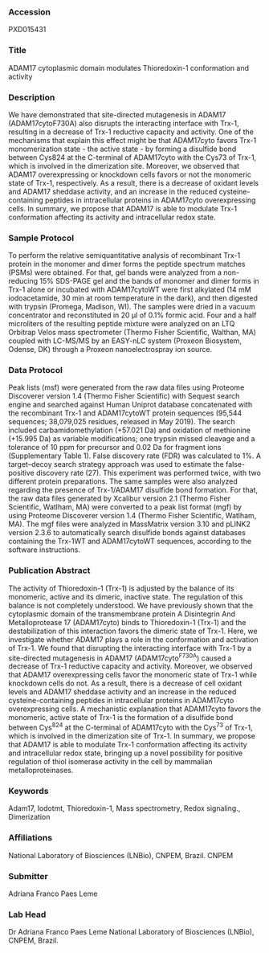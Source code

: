 ### Accession
PXD015431

### Title
ADAM17 cytoplasmic domain modulates Thioredoxin-1 conformation and activity

### Description
We have demonstrated that site-directed mutagenesis in ADAM17 (ADAM17cytoF730A) also disrupts the interacting interface with Trx-1, resulting in a decrease of Trx-1 reductive capacity and activity. One of the mechanisms that explain this effect might be that ADAM17cyto favors Trx-1 monomerization state - the active state - by forming a disulfide bond between Cys824 at the C-terminal of ADAM17cyto with the Cys73 of Trx-1, which is involved in the dimerization site. Moreover, we observed that ADAM17 overexpressing or knockdown cells favors or not the monomeric state of Trx-1, respectively. As a result, there is a decrease of oxidant levels and ADAM17 sheddase activity, and an increase in the reduced cysteine-containing peptides in intracellular proteins in ADAM17cyto overexpressing cells. In summary, we propose that ADAM17 is able to modulate Trx-1 conformation affecting its activity and intracellular redox state.

### Sample Protocol
To perform the relative semiquantitative analysis of recombinant Trx-1 protein in the monomer and dimer forms the peptide spectrum matches (PSMs) were obtained. For that, gel bands were analyzed from a non-reducing 15% SDS-PAGE gel and the bands of monomer and dimer forms in Trx-1 alone or incubated with ADAM17cytoWT were first alkylated (14 mM iodoacetamide, 30 min at room temperature in the dark), and then digested with trypsin (Promega, Madison, WI). The samples were dried in a vacuum concentrator and reconstituted in 20 µl of 0.1% formic acid. Four and a half microliters of the resulting peptide mixture were analyzed on an LTQ Orbitrap Velos mass spectrometer (Thermo Fisher Scientific, Walthan, MA) coupled with LC-MS/MS by an EASY-nLC system (Proxeon Biosystem, Odense, DK) through a Proxeon nanoelectrospray ion source.

### Data Protocol
Peak lists (msf) were generated from the raw data files using Proteome Discoverer version 1.4 (Thermo Fisher Scientific) with Sequest search engine and searched against Human Uniprot database concatenated with the recombinant Trx-1 and ADAM17cytoWT protein sequences (95,544 sequences; 38,079,025 residues, released in May 2019). The search included carbamidomethylation (+57.021 Da) and oxidation of methionine (+15.995 Da) as variable modifications; one trypsin missed cleavage and a tolerance of 10 ppm for precursor and 0.02 Da for fragment ions (Supplementary Table 1). False discovery rate (FDR) was calculated to 1%. A target–decoy search strategy approach was used to estimate the false-positive discovery rate (27). This experiment was performed twice, with two different protein preparations. The same samples were also analyzed regarding the presence of Trx-1/ADAM17 disulfide bond formation. For that, the raw data files generated by Xcalibur version 2.1 (Thermo Fisher Scientific, Watlham, MA) were converted to a peak list format (mgf) by using Proteome Discoverer version 1.4 (Thermo Fisher Scientific, Watlham, MA). The mgf files were analyzed in MassMatrix version 3.10 and pLINK2 version 2.3.6 to automatically search disulfide bonds against databases containing the Trx-1WT and ADAM17cytoWT sequences, according to the software instructions.

### Publication Abstract
The activity of Thioredoxin-1 (Trx-1) is adjusted by the balance of its monomeric, active and its dimeric, inactive state. The regulation of this balance is not completely understood. We have previously shown that the cytoplasmic domain of the transmembrane protein A Disintegrin And Metalloprotease 17 (ADAM17cyto) binds to Thioredoxin-1 (Trx-1) and the destabilization of this interaction favors the dimeric state of Trx-1. Here, we investigate whether ADAM17 plays a role in the conformation and activation of Trx-1. We found that disrupting the interacting interface with Trx-1 by a site-directed mutagenesis in ADAM17 (ADAM17cyto<sup>F730A</sup>) caused a decrease of Trx-1 reductive capacity and activity. Moreover, we observed that ADAM17 overexpressing cells favor the monomeric state of Trx-1 while knockdown cells do not. As a result, there is a decrease of cell oxidant levels and ADAM17 sheddase activity and an increase in the reduced cysteine-containing peptides in intracellular proteins in ADAM17cyto overexpressing cells. A mechanistic explanation that ADAM17cyto favors the monomeric, active state of Trx-1 is the formation of a disulfide bond between Cys<sup>824</sup> at the C-terminal of ADAM17cyto with the Cys<sup>73</sup> of Trx-1, which is involved in the dimerization site of Trx-1. In summary, we propose that ADAM17 is able to modulate Trx-1 conformation affecting its activity and intracellular redox state, bringing up a novel possibility for positive regulation of thiol isomerase activity in the cell by mammalian metalloproteinases.

### Keywords
Adam17, Iodotmt, Thioredoxin-1, Mass spectrometry, Redox signaling., Dimerization

### Affiliations
National Laboratory of Biosciences (LNBio), CNPEM, Brazil.
CNPEM

### Submitter
Adriana Franco Paes Leme

### Lab Head
Dr Adriana Franco Paes Leme
National Laboratory of Biosciences (LNBio), CNPEM, Brazil.


